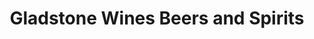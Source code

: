 ---
title: "Gladstone Wines Beers and Spirits"
url: /auckland/gladstone-wines-beers-and-spirits/
shop: alcohol
---